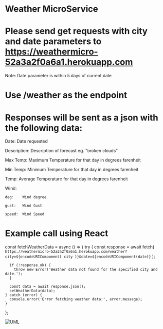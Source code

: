 # Weather MicroService
# Please send get requests with city and date parameters to https://weathermicro-52a3a2f0a6a1.herokuapp.com
  Note: Date parameter is within 5 days of current date
# Use /weather as the endpoint
# Responses will be sent as a json with the following data:   	
  Date:	Date requested
  
  Description:	Description of forecast eg. "broken clouds"
  
  Max Temp: Maximum Temperature for that day in degrees farenheit
  
  Min Temp:	Minimum Temperature for that day in degrees farenheit
  
  Temp:	Average Temperature for that day in degrees farenheit
  
  Wind:	
  
    deg:	Wind degree
    
    gust:	Wind Gust
    
    speed:	Wind Speed
# Example call using React

  const fetchWeatherData = async () => {
    try {
      const response = await fetch(
        `https://weathermicro-52a3a2f0a6a1.herokuapp.com/weather?city=${encodeURIComponent(
          city
        )}&date=${encodeURIComponent(date)}`
      );

      if (!response.ok) {
        throw new Error('Weather data not found for the specified city and date.');
      }

      const data = await response.json();
      setWeatherData(data);
    } catch (error) {
      console.error('Error fetching weather data:', error.message);
    }
  };

![UML](https://github.com/jarahzap/weather/assets/102558003/fbdd5973-52aa-442c-b86b-a9e4d917faeb)

